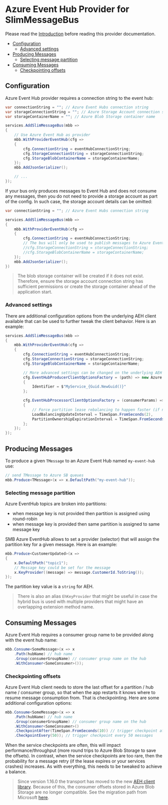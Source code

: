 # Azure Event Hub Provider for SlimMessageBus <!-- omit in toc -->

Please read the [Introduction](intro.md) before reading this provider documentation.

- [Configuration](#configuration)
  - [Advanced settings](#advanced-settings)
- [Producing Messages](#producing-messages)
  - [Selecting message partition](#selecting-message-partition)
- [Consuming Messages](#consuming-messages)
  - [Checkpointing offsets](#checkpointing-offsets)

## Configuration

Azure Event Hub provider requires a connection string to the event hub:

```cs
var connectionString = ""; // Azure Event Hubs connection string
var storageConnectionString = ""; // Azure Storage Account connection string (for the consumer group to store last checkpointed offset of each topic-partition)
var storageContainerName = ""; // Azure Blob Storage container name

services.AddSlimMessageBus(mbb =>
{
    // Use Azure Event Hub as provider
    mbb.WithProviderEventHub(cfg =>
    {
        cfg.ConnectionString = eventHubConnectionString;
        cfg.StorageConnectionString = storageConnectionString;
        cfg.StorageBlobContainerName = storageContainerName;
    });
    mbb.AddJsonSerializer();

    // ...
});
```

If your bus only produces messages to Event Hub and does not consume any messages, then you do not need to provide a storage account as part of the config. In such case, the storage account details can be omitted:

```cs
var connectionString = ""; // Azure Event Hubs connection string

services.AddSlimMessageBus(mbb =>
{
    mbb.WithProviderEventHub(cfg =>
    {
        cfg.ConnectionString = eventHubConnectionString;
        // The bus will only be used to publish messages to Azure Event Hub - no need to set the storage account details for consumer leases
        //cfg.StorageConnectionString = storageConnectionString;
        //cfg.StorageBlobContainerName = storageContainerName;
    });
    mbb.AddJsonSerializer();
})
```

> The blob storage container will be created if it does not exist. Therefore, ensure the storage account connection string has sufficient permissions or create the storage container ahead of the application start.

### Advanced settings

There are additional configuration options from the underlying AEH client available
that can be used to further tweak the client behavior. Here is an example:

```cs
services.AddSlimMessageBus(mbb =>
{
    mbb.WithProviderEventHub(cfg =>
    {
        cfg.ConnectionString = eventHubConnectionString;
        cfg.StorageConnectionString = storageConnectionString;
        cfg.StorageBlobContainerName = storageContainerName;

        // More advanced settings can be changed on the underlying AEH client
        cfg.EventHubProducerClientOptionsFactory = (path) => new Azure.Messaging.EventHubs.Producer.EventHubProducerClientOptions
        {
            Identifier = $"MyService_{Guid.NewGuid()}"
        };

        cfg.EventHubProcessorClientOptionsFactory = (consumerParams) => new Azure.Messaging.EventHubs.EventProcessorClientOptions
        {
            // Force partition lease rebalancing to happen faster (if new consumers join they can quickly gain a partition lease)
            LoadBalancingUpdateInterval = TimeSpan.FromSeconds(2),
            PartitionOwnershipExpirationInterval = TimeSpan.FromSeconds(5),
        };
    });
});
```

## Producing Messages

To produce a given `TMessage` to an Azure Event Hub named `my-event-hub` use:

```cs
// send TMessage to Azure SB queues
mbb.Produce<TMessage>(x => x.DefaultPath("my-event-hub"));
```

### Selecting message partition

Azure EventHub topics are broken into partitions:

- when message key is not provided then partition is assigned using round-robin
- when message key is provided then same partition is assigned to same message key

SMB Azure EventHub allows to set a provider (selector) that will assign the partition key for a given message. Here is an example:

```cs
mbb.Produce<CustomerUpdated>(x =>
{
    x.DefaultPath("topic1");
    // Message key could be set for the message
    x.KeyProvider((message) => message.CustomerId.ToString());
});
```

The partition key value is a `string` for AEH.

> There is also an alias `EhKeyProvider` that might be useful in case the hybrid bus is used with multiple providers that might have an overlapping extension method name.

## Consuming Messages

Azure Event Hub requires a consumer group name to be provided along with the event hub name:

```cs
mbb.Consume<SomeMessage>(x => x
    .Path(hubName) // hub name
    .Group(consumerGroupName) // consumer group name on the hub
    .WithConsumer<SomeConsumer>());
```

### Checkpointing offsets

Azure Event Hub client needs to store the last offset for a partition / hub name / consumer group, so that when the app restarts it knows where to resume message consumption from.
That is checkpointing. Here are some additional configuration options:

```cs
mbb.Consume<SomeMessage>(x => x
    .Path(hubName) // hub name
    .Group(consumerGroupName) // consumer group name on the hub
    .WithConsumer<SomeConsumer>()
    .CheckpointAfter(TimeSpan.FromSeconds(10)) // trigger checkpoint after 10 seconds
    .CheckpointEvery(50)); // trigger checkpoint every 50 messages
```

When the service checkpoints are often, this will impact performance/throughput (more round trips to Azure Blob Storage to save the offsets). In contrast, when the service checkpoints are too rare, then the probability for a message retry (if the lease expires or your services crashes) increases. As with everything, this needs to be tweaked to achieve a balance.

> Since version 1.16.0 the transport has moved to the new [AEH client library](https://www.nuget.org/packages/Azure.Messaging.EventHubs/).
> Because of this, the consumer offsets stored in Azure Blob Storage are no longer compatible.
> See the migration path from Microsoft [here](https://github.com/Azure/azure-sdk-for-net/blob/main/sdk/eventhub/Azure.Messaging.EventHubs/MigrationGuide.md#migrating-eventprocessorhost-checkpoints).
